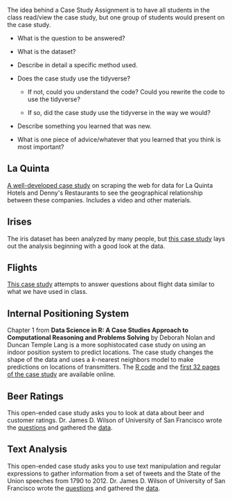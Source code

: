The idea behind a Case Study Assignment is to have all students in the class read/view the
case study, but one group of students would present on the case study.

- What is the question to be answered?

- What is the dataset?

- Describe in detail a specific method used.

- Does the case study use the tidyverse?

    - If not, could you understand the code?  Could you rewrite the code to use the tidyverse?
    
    - If so, did the case study use the tidyverse in the way we would?

- Describe something you learned that was new.

- What is one piece of advice/whatever that you learned that you think is most important?

## La Quinta

[A well-developed case study](https://www.rstudio.com/resources/webinars/data-science-case-study/)
on scraping the web for data for La Quinta Hotels 
and Denny's Restaurants to see the geographical relationship between these companies. 
Includes a video and other materials.


## Irises

The iris dataset  has been analyzed by many people, but 
[this case study](https://github.com/rhiever/Data-Analysis-and-Machine-Learning-Projects/blob/master/example-data-science-notebook/Example%20Machine%20Learning%20Notebook.ipynb) lays out
the analysis beginning with a good look at the data.


## Flights

[This case study](https://www.r-bloggers.com/a-data-science-case-study-in-r/) attempts to answer questions about flight data similar to what we have used in class.


## Internal Positioning System

Chapter 1 from **Data Science in R: A Case Studies Approach
to Computational Reasoning and Problems Solving** by Deborah Nolan and Duncan Temple Lang is a more sophistocated case study on using an indoor position system to predict locations.  The case study changes the shape of the data and uses a *k*-nearest neighbors model to make predictions on locations of transmitters.  The [R code](http://rdatasciencecases.org/GeoLoc/code.R) and the [first 32 pages of the case study](https://books.google.com/books?id=A5O9BwAAQBAJ&printsec=frontcover&source=gbs_ge_summary_r&cad=0#v=onepage&q&f=false) are available online. 

## Beer Ratings

This open-ended case study asks you to look at data about beer and customer ratings.  Dr. James D. Wilson of University
of San Francisco wrote the [questions](https://github.com/murphywaggoner/Intro-Data-Science/blob/master/Code_Demonstrations/Case%20Study%201/Beer_Analysis.pdf) and gathered the [data](https://github.com/murphywaggoner/Intro-Data-Science/blob/master/Code_Demonstrations/Case%20Study%201/beer.data.RData).

## Text Analysis

This open-ended case study asks you to use text manipulation and regular expressions to gather information from a set of 
tweets and the State of the Union speeches from 1790 to 2012.  Dr. James D. Wilson of University
of San Francisco wrote the [questions](https://github.com/murphywaggoner/Intro-Data-Science/blob/master/Code_Demonstrations/Case%20Study%202/CaseStudy2.pdf) and gathered the [data](https://github.com/murphywaggoner/Intro-Data-Science/tree/master/Data).

